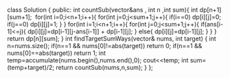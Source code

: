class Solution {
public:
int countSub(vector<int>&ans , int n ,int sum){
int dp[n+1][sum+1];
​
for(int i=0;i<n+1;i++){
for(int j=0;j<sum+1;j++){
if(i==0) dp[i][j]=0;
if(j==0) dp[i][j]=1;
}
}
​
for(int i=1;i<n+1;i++){
for(int j=0;j<sum+1;j++){
if(ans[i-1]<=j){
dp[i][j]=dp[i-1][j-ans[i-1]] + dp[i-1][j];
}
else{
dp[i][j]=dp[i-1][j];
}
}
}
return dp[n][sum];
}
int findTargetSumWays(vector<int>& nums, int target) {
int n=nums.size();
if(n==1 && nums[0]!=abs(target)) return 0;
if(n==1 && nums[0]==abs(target)) return 1;
int temp=accumulate(nums.begin(),nums.end(),0);
cout<<temp;
int sum=(temp+target)/2;
return countSub(nums,n,sum);
}
};